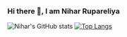 ### Hi there 👋, I am Nihar Rupareliya

<!--
**NiharR27/NiharR27** is a ✨ _special_ ✨ repository because its `README.md` (this file) appears on your GitHub profile.

Here are some ideas to get you started:

- 🔭 I’m currently working on ...
- 🌱 I’m currently learning ...
- 👯 I’m looking to collaborate on ...
- 🤔 I’m looking for help with ...
- 💬 Ask me about ...
- 📫 How to reach me: ...
- 😄 Pronouns: ...
- ⚡ Fun fact: ...
-->


![Nihar's GitHub stats](https://github-readme-stats.vercel.app/api?username=NiharR27&show_icons=true)
[![Top Langs](https://github-readme-stats.vercel.app/api/top-langs/?username=NiharR27&langs_count=8)](https://github.com/NiharR27/github-readme-stats)
